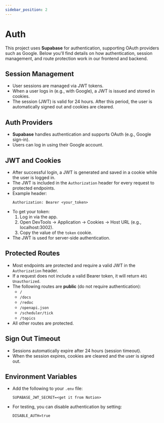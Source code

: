```yaml
---
sidebar_position: 2
---
```


# Auth

This project uses **Supabase** for authentication, supporting OAuth providers such as Google. Below you'll find details on how authentication, session management, and route protection work in our frontend and backend.

## Session Management
- User sessions are managed via JWT tokens.
- When a user logs in (e.g., with Google), a JWT is issued and stored in cookies.
- The session (JWT) is valid for 24 hours. After this period, the user is automatically signed out and cookies are cleared.

## Auth Providers
- **Supabase** handles authentication and supports OAuth (e.g., Google sign-in).
- Users can log in using their Google account.

## JWT and Cookies
- After successful login, a JWT is generated and saved in a cookie while the user is logged in.
- The JWT is included in the `Authorization` header for every request to protected endpoints.
- Example header:
  ```http
  Authorization: Bearer <your_token>
  ```
- To get your token:
  1. Log in via the app.
  2. Open DevTools → Application → Cookies → Host URL (e.g., localhost:3002).
  3. Copy the value of the `token` cookie.
- The JWT is used for server-side authentication.

## Protected Routes
- Most endpoints are protected and require a valid JWT in the `Authorization` header.
- If a request does not include a valid Bearer token, it will return `401 Unauthorized`.
- The following routes are **public** (do not require authentication):
  - `/`
  - `/docs`
  - `/redoc`
  - `/openapi.json`
  - `/scheduler/tick`
  - `/topics`
- All other routes are protected.


## Sign Out Timeout
- Sessions automatically expire after 24 hours (session timeout).
- When the session expires, cookies are cleared and the user is signed out.

## Environment Variables
- Add the following to your `.env` file:
  ```env
  SUPABASE_JWT_SECRET=<get it from Notion>
  ```
- For testing, you can disable authentication by setting:
  ```env
  DISABLE_AUTH=true
  ```
